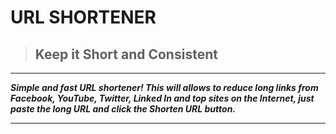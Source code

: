 # URL SHORTENER

>##  Keep it Short and Consistent 

***

***Simple and fast URL shortener! This will allows to reduce long links from Facebook, YouTube, Twitter, Linked In and top sites on the Internet, just paste the long URL and click the Shorten URL button.***

***

